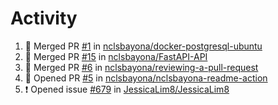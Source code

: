 # Activity
<!--START_SECTION:activity-->
1. 🎉 Merged PR [#1](https://github.com/nclsbayona/docker-postgresql-ubuntu/pull/1) in [nclsbayona/docker-postgresql-ubuntu](https://github.com/nclsbayona/docker-postgresql-ubuntu)
2. 🎉 Merged PR [#15](https://github.com/nclsbayona/FastAPI-API/pull/15) in [nclsbayona/FastAPI-API](https://github.com/nclsbayona/FastAPI-API)
3. 🎉 Merged PR [#6](https://github.com/nclsbayona/reviewing-a-pull-request/pull/6) in [nclsbayona/reviewing-a-pull-request](https://github.com/nclsbayona/reviewing-a-pull-request)
4. 💪 Opened PR [#5](https://github.com/nclsbayona/nclsbayona-readme-action/pull/5) in [nclsbayona/nclsbayona-readme-action](https://github.com/nclsbayona/nclsbayona-readme-action)
5. ❗️ Opened issue [#679](https://github.com/JessicaLim8/JessicaLim8/issues/679) in [JessicaLim8/JessicaLim8](https://github.com/JessicaLim8/JessicaLim8)
<!--END_SECTION:activity-->
